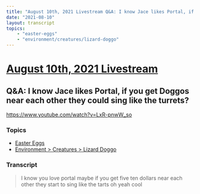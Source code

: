 ```yaml
---
title: "August 10th, 2021 Livestream Q&A: I know Jace likes Portal, if you get Doggos near each other they could sing like the turrets?"
date: "2021-08-10"
layout: transcript
topics:
    - "easter-eggs"
    - "environment/creatures/lizard-doggo"
---
```

# [August 10th, 2021 Livestream](../2021-08-10.md)
## Q&A: I know Jace likes Portal, if you get Doggos near each other they could sing like the turrets?
https://www.youtube.com/watch?v=LxR-pnwW_so

### Topics
* [Easter Eggs](../topics/easter-eggs.md)
* [Environment > Creatures > Lizard Doggo](../topics/environment/creatures/lizard-doggo.md)

### Transcript

> I know you love portal maybe if you get five ten dollars near each other they start to sing like the tarts oh yeah cool
